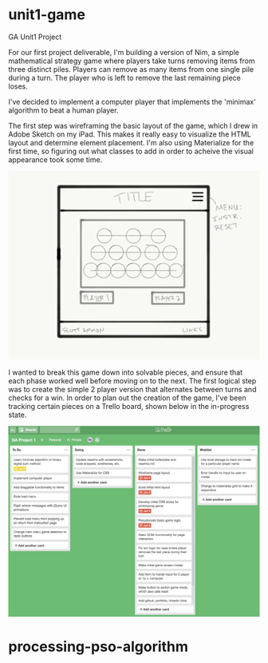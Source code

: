 # unit1-game
GA Unit1 Project

For our first project deliverable, I'm building a version of Nim, a simple mathematical strategy game where players take turns removing items from three distinct piles. Players can remove as many items from one single pile during a turn. The player who is left to remove the last remaining piece loses. 

I've decided to implement a computer player that implements the 'minimax' algorithm to beat a human player. 

The first step was wireframing the basic layout of the game, which I drew in Adobe Sketch on my iPad. This makes it really easy to visualize the HTML layout and determine element placement. I'm also using Materialize for the first time, so figuring out what classes to add in order to acheive the visual appearance took some time.

![wireframe](img/project1-wireframe.png?raw=true)


I wanted to break this game down into solvable pieces, and ensure that each phase worked well before moving on to the next. The first logical step was to create the simple 2 player version that alternates between turns and checks for a win. In order to plan out the creation of the game, I've been tracking certain pieces on a Trello board, shown below in the in-progress state.

![trello](img/trello.png?raw=true)




# processing-pso-algorithm

